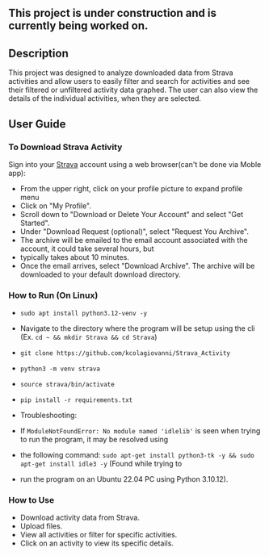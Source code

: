 ## This project is under construction and is currently being worked on.

## Description
This project was designed to analyze downloaded data from Strava activities and allow users to easily filter and search 
for activities and see their filtered or unfiltered activity data graphed. The user can also view the details of the 
individual activities, when they are selected.

## User Guide

### To Download Strava Activity
Sign into your [Strava](www.strava.com) account using a web browser(can't be done via Moble app):
* From the upper right, click on your profile picture to expand profile menu
* Click on "My Profile".
* Scroll down to "Download or Delete Your Account" and select "Get Started".
* Under "Download Request (optional)", select "Request You Archive".
* The archive will be emailed to the email account associated with the account, it could take several hours, but 
* typically takes about 10 minutes.
* Once the email arrives, select "Download Archive". The archive will be downloaded to your default download directory.

### How to Run (On Linux)
* `sudo apt install python3.12-venv -y`
* Navigate to the directory where the program will be setup using the cli (Ex. `cd ~ && mkdir Strava && cd Strava`)
* `git clone https://github.com/kcolagiovanni/Strava_Activity`
* `python3 -m venv strava`
* `source strava/bin/activate`
* `pip install -r requirements.txt`

* Troubleshooting:
* If `ModuleNotFoundError: No module named 'idlelib'` is seen when trying to run the program, it may be resolved using 
* the following command: `sudo apt-get install python3-tk -y && sudo apt-get install idle3 -y` (Found while trying to 
* run the program on an Ubuntu 22.04 PC using Python 3.10.12).

### How to Use
* Download activity data from Strava.
* Upload files.
* View all activities or filter for specific activities.
* Click on an activity to view its specific details.

